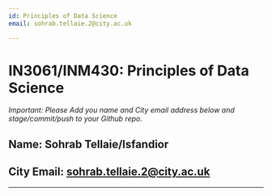 ```yaml
---
id: Principles of Data Science
email: sohrab.tellaie.2@city.ac.uk

---
```


# IN3061/INM430: Principles of Data Science

_Important: Please Add you name and City email address below and stage/commit/push to your Github repo._

## Name: Sohrab Tellaie/Isfandior

## City Email: sohrab.tellaie.2@city.ac.uk

---
